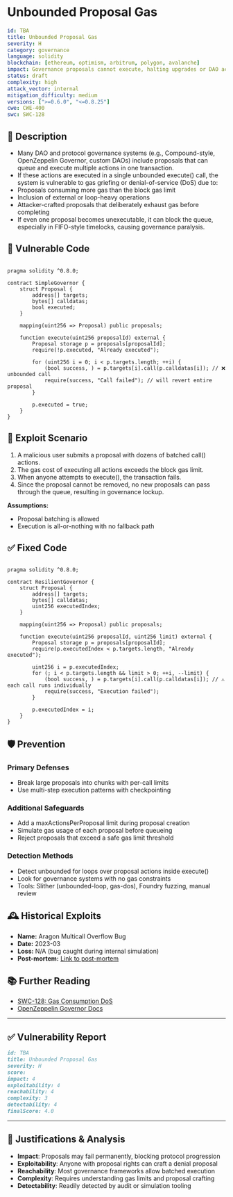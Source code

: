 # Unbounded Proposal Gas

```YAML
id: TBA
title: Unbounded Proposal Gas 
severity: H
category: governance
language: solidity
blockchain: [ethereum, optimism, arbitrum, polygon, avalanche]
impact: Governance proposals cannot execute, halting upgrades or DAO actions
status: draft
complexity: high
attack_vector: internal
mitigation_difficulty: medium
versions: [">=0.6.0", "<=0.8.25"]
cwe: CWE-400
swc: SWC-128
```

## 📝 Description

- Many DAO and protocol governance systems (e.g., Compound-style, OpenZeppelin Governor, custom DAOs) include proposals that can queue and execute multiple actions in one transaction. 
- If these actions are executed in a single unbounded execute() call, the system is vulnerable to gas griefing or denial-of-service (DoS) due to:
- Proposals consuming more gas than the block gas limit
- Inclusion of external or loop-heavy operations
- Attacker-crafted proposals that deliberately exhaust gas before completing
- If even one proposal becomes unexecutable, it can block the queue, especially in FIFO-style timelocks, causing governance paralysis.

## 🚨 Vulnerable Code

```solidity

pragma solidity ^0.8.0;

contract SimpleGovernor {
    struct Proposal {
        address[] targets;
        bytes[] calldatas;
        bool executed;
    }

    mapping(uint256 => Proposal) public proposals;

    function execute(uint256 proposalId) external {
        Proposal storage p = proposals[proposalId];
        require(!p.executed, "Already executed");

        for (uint256 i = 0; i < p.targets.length; ++i) {
            (bool success, ) = p.targets[i].call(p.calldatas[i]); // ❌ unbounded call
            require(success, "Call failed"); // will revert entire proposal
        }

        p.executed = true;
    }
}
```

## 🧪 Exploit Scenario

1. A malicious user submits a proposal with dozens of batched call() actions.
2. The gas cost of executing all actions exceeds the block gas limit.
3. When anyone attempts to execute(), the transaction fails.
4. Since the proposal cannot be removed, no new proposals can pass through the queue, resulting in governance lockup.

**Assumptions:**

- Proposal batching is allowed
- Execution is all-or-nothing with no fallback path

## ✅ Fixed Code

```solidity

pragma solidity ^0.8.0;

contract ResilientGovernor {
    struct Proposal {
        address[] targets;
        bytes[] calldatas;
        uint256 executedIndex;
    }

    mapping(uint256 => Proposal) public proposals;

    function execute(uint256 proposalId, uint256 limit) external {
        Proposal storage p = proposals[proposalId];
        require(p.executedIndex < p.targets.length, "Already executed");

        uint256 i = p.executedIndex;
        for (; i < p.targets.length && limit > 0; ++i, --limit) {
            (bool success, ) = p.targets[i].call(p.calldatas[i]); // ⚠️ each call runs individually
            require(success, "Execution failed");
        }

        p.executedIndex = i;
    }
}
```

## 🛡️ Prevention

### Primary Defenses

- Break large proposals into chunks with per-call limits
- Use multi-step execution patterns with checkpointing

### Additional Safeguards

- Add a maxActionsPerProposal limit during proposal creation
- Simulate gas usage of each proposal before queueing
- Reject proposals that exceed a safe gas limit threshold

### Detection Methods

- Detect unbounded for loops over proposal actions inside execute()
- Look for governance systems with no gas constraints
- Tools: Slither (unbounded-loop, gas-dos), Foundry fuzzing, manual review

## 🕰️ Historical Exploits

- **Name:** Aragon Multicall Overflow Bug 
- **Date:** 2023-03 
- **Loss:** N/A (bug caught during internal simulation)
- **Post-mortem:** [Link to post-mortem](https://blog.aragon.org)
  
## 📚 Further Reading

- [SWC-128: Gas Consumption DoS](https://swcregistry.io/docs/SWC-128/) 
- [OpenZeppelin Governor Docs](https://docs.openzeppelin.com/contracts/4.x/governance) 
  
---

## ✅ Vulnerability Report

```markdown
id: TBA
title: Unbounded Proposal Gas 
severity: H
score:
impact: 4 
exploitability: 4 
reachability: 4  
complexity: 3   
detectability: 4 
finalScore: 4.0
```

---

## 📄 Justifications & Analysis

- **Impact**: Proposals may fail permanently, blocking protocol progression
- **Exploitability**: Anyone with proposal rights can craft a denial proposal
- **Reachability**: Most governance frameworks allow batched execution
- **Complexity**: Requires understanding gas limits and proposal crafting
- **Detectability**: Readily detected by audit or simulation tooling


